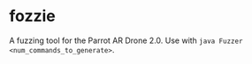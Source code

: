 # fozzie

A fuzzing tool for the Parrot AR Drone 2.0.  Use with `java Fuzzer <num_commands_to_generate>`.
